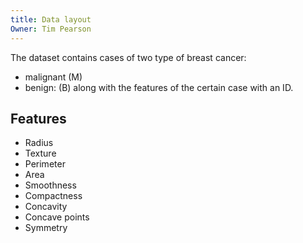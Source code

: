 ```yaml
---
title: Data layout
Owner: Tim Pearson
---
```

The dataset contains cases of two type of breast cancer:
- malignant (M)
- benign: (B)
along with the features of the certain case with an ID.
  
## Features
- Radius
- Texture
- Perimeter
- Area
- Smoothness
- Compactness
- Concavity
- Concave points
- Symmetry